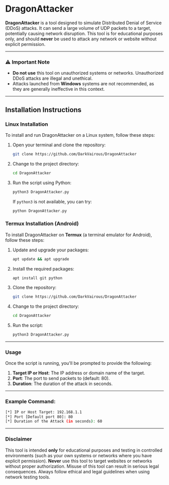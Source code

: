 # DragonAttacker

**DragonAttacker** is a tool designed to simulate Distributed Denial of Service (DDoS) attacks. It can send a large volume of UDP packets to a target, potentially causing network disruption. This tool is for educational purposes only, and should **never** be used to attack any network or website without explicit permission.

---

### ⚠️ Important Note
- **Do not use** this tool on unauthorized systems or networks. Unauthorized DDoS attacks are illegal and unethical.
- Attacks launched from **Windows** systems are not recommended, as they are generally ineffective in this context.

---

## Installation Instructions

### Linux Installation

To install and run DragonAttacker on a Linux system, follow these steps:

1. Open your terminal and clone the repository:
   ```bash
   git clone https://github.com/DarkVairous/DragonAttacker
   ```

2. Change to the project directory:
   ```bash
   cd DragonAttacker
   ```

3. Run the script using Python:
   ```bash
   python3 DragonAttacker.py
   ```

   If `python3` is not available, you can try:
   ```bash
   python DragonAttacker.py
   ```

### Termux Installation (Android)

To install DragonAttacker on **Termux** (a terminal emulator for Android), follow these steps:

1. Update and upgrade your packages:
   ```bash
   apt update && apt upgrade
   ```

2. Install the required packages:
   ```bash
   apt install git python
   ```

3. Clone the repository:
   ```bash
   git clone https://github.com/DarkVairous/DragonAttacker
   ```

4. Change to the project directory:
   ```bash
   cd DragonAttacker
   ```

5. Run the script:
   ```bash
   python3 DragonAttacker.py
   ```

---

### Usage

Once the script is running, you'll be prompted to provide the following:
1. **Target IP or Host**: The IP address or domain name of the target.
2. **Port**: The port to send packets to (default: 80).
3. **Duration**: The duration of the attack in seconds.

---

### Example Command:

```bash
[*] IP or Host Target: 192.168.1.1
[*] Port [Default port 80]: 80
[*] Duration of the Attack (in seconds): 60
```

---

### Disclaimer

This tool is intended **only** for educational purposes and testing in controlled environments (such as your own systems or networks where you have explicit permission). **Never** use this tool to target websites or networks without proper authorization. Misuse of this tool can result in serious legal consequences. Always follow ethical and legal guidelines when using network testing tools.
